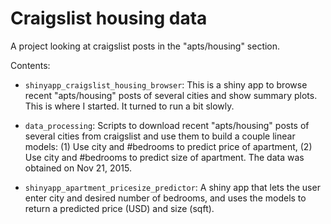 # Craigslist housing data

A project looking at craigslist posts in the "apts/housing" section.

Contents:

- `shinyapp_craigslist_housing_browser`: This is a shiny app to browse recent "apts/housing" posts of several cities and show summary plots. This is where I started. It turned to run a bit slowly.

- `data_processing`: Scripts to download recent "apts/housing" posts of several cities from craigslist and use them to build a couple linear models: (1) Use city and #bedrooms to predict price of apartment, (2) Use city and #bedrooms to predict size of apartment. The data was obtained on Nov 21, 2015.

- `shinyapp_apartment_pricesize_predictor`: A shiny app that lets the user enter city and desired number of bedrooms, and uses the models to return a predicted price (USD) and size (sqft).
